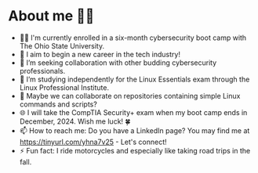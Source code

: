 # About me 👩‍🦰


- 👩‍💻 I'm currently enrolled in a six-month cybersecurity boot camp with The Ohio State University. 
- 🎯 I aim to begin a new career in the tech industry! 
- 🔭 I’m seeking collaboration with other budding cybersecurity professionals. 
- 🌱 I’m studying independently for the Linux Essentials exam through the Linux Professional Institute.
- 👯 Maybe we can collaborate on repositories containing simple Linux commands and scripts?
- 🌐 I will take the CompTIA Security+ exam when my boot camp ends in December, 2024. Wish me luck! 🍀
- 📫 How to reach me: Do you have a LinkedIn page? You may find me at https://tinyurl.com/yhna7v25 - Let's connect!
- ⚡ Fun fact: I ride motorcycles and especially like taking road trips in the fall. 

